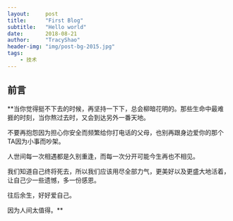 ```yaml
---
layout:     post
title:      "First Blog"
subtitle:   "Hello world"
date:       2018-08-21
author:     "TracyShao"
header-img: "img/post-bg-2015.jpg"
tags:
    - 技术
---
```


## 前言
**当你觉得挺不下去的时候，再坚持一下下，总会柳暗花明的。那些生命中最难捱的时刻，当你熬过去时，又会到达另外一番天地。

不要再抱怨因为担心你安全而频繁给你打电话的父母，也别再跟身边爱你的那个TA因为小事而吵架。

人世间每一次相遇都是久别重逢，而每一次分开可能今生再也不相见。

我们知道自己终将死去，所以我们应该用尽全部力气，更美好以及更盛大地活着，让自己少一些遗憾，多一份感恩。

往后余生，好好爱自己。

因为人间太值得。**
